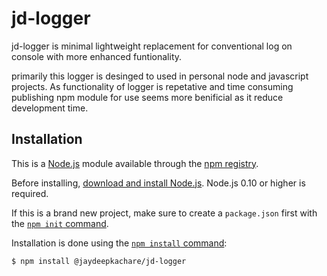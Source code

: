 # jd-logger 

jd-logger is minimal lightweight replacement for conventional log on console with more enhanced funtionality. 

primarily this logger is desinged to used in personal node and javascript projects. As functionality of logger is repetative and time consuming publishing npm module for use seems more benificial as it reduce development time. 


## Installation

This is a [Node.js](https://nodejs.org/en/) module available through the
[npm registry](https://www.npmjs.com/).

Before installing, [download and install Node.js](https://nodejs.org/en/download/).
Node.js 0.10 or higher is required.

If this is a brand new project, make sure to create a `package.json` first with
the [`npm init` command](https://docs.npmjs.com/creating-a-package-json-file).

Installation is done using the
[`npm install` command](https://docs.npmjs.com/getting-started/installing-npm-packages-locally):

```bash
$ npm install @jaydeepkachare/jd-logger
```

